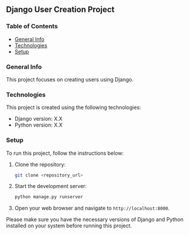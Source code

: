 ## Django User Creation Project

### Table of Contents
- [General Info](#general-info)
- [Technologies](#technologies)
- [Setup](#setup)

### General Info
This project focuses on creating users using Django.

### Technologies
This project is created using the following technologies:
- Django version: X.X
- Python version: X.X

### Setup
To run this project, follow the instructions below:

1. Clone the repository:

   ```bash
   git clone <repository_url>
   ```
   
2. Start the development server:

   ```bash
   python manage.py runserver
   ```

3. Open your web browser and navigate to `http://localhost:8000`.

Please make sure you have the necessary versions of Django and Python installed on your system before running this project.
